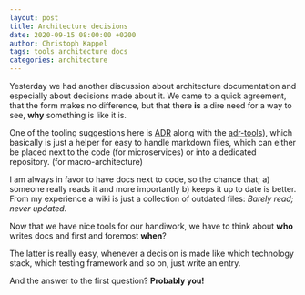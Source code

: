 ```yaml
---
layout: post
title: Architecture decisions
date: 2020-09-15 08:00:00 +0200
author: Christoph Kappel
tags: tools architecture docs
categories: architecture
---
```

Yesterday we had another discussion about architecture documentation and especially about decisions
made about it. We came to a quick agreement, that the form makes no difference, but that there
**is** a dire need for a way to see, **why** something is like it is.

One of the tooling suggestions here is [ADR][1] along with the [adr-tools][2]), which basically is
just a helper for easy to handle markdown files, which can either be placed next to the code (for
microservices) or into a dedicated repository. (for macro-architecture)

I am always in favor to have docs next to code, so the chance that; a) someone really reads it and
more importantly b) keeps it up to date is better. From my experience a wiki is just a collection
of outdated files: *Barely read; never updated*.

Now that we have nice tools for our handiwork, we have to think about **who** writes docs and first
and foremost **when**?

The latter is really easy, whenever a decision is made like which technology stack, which testing
framework and so on, just write an entry.

And the answer to the first question? **Probably you!**

[1]: https://adr.github.io/
[2]: https://github.com/npryce/adr-tools